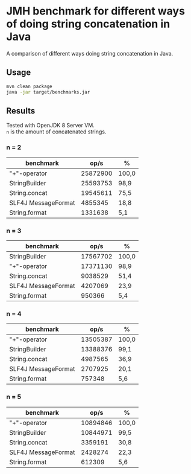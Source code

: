 # JMH benchmark for different ways of doing string concatenation in Java

A comparison of different ways doing string concatenation in Java.

## Usage
``` bash
mvn clean package
java -jar target/benchmarks.jar
```

## Results

Tested with OpenJDK 8 Server VM.  
`n` is the amount of concatenated strings.

### n = 2

| benchmark                             | op/s     | %      |
|---------------------------------------|----------|--------|
| "+"-operator                          | 25872900 | 100,0  |
| StringBuilder                         | 25593753 | 98,9   |
| String.concat                         | 19545611 | 75,5   |
| SLF4J MessageFormat                   | 4855345  | 18,8   |
| String.format                         | 1331638  | 5,1    |

### n = 3

| benchmark                             | op/s     | %      |
|---------------------------------------|----------|--------|
| StringBuilder                         | 17567702 | 100,0  |
| "+"-operator                          | 17371130 | 98,9   |
| String.concat                         | 9038529  | 51,4   |
| SLF4J MessageFormat                   | 4207069  | 23,9   |
| String.format                         | 950366   | 5,4    |

### n = 4

| benchmark                             | op/s     | %      |
|---------------------------------------|----------|--------|
| "+"-operator                          | 13505387 | 100,0  |
| StringBuilder                         | 13388376 | 99,1   |
| String.concat                         | 4987565  | 36,9   |
| SLF4J MessageFormat                   | 2707925  | 20,1   |
| String.format                         | 757348   | 5,6    |

### n = 5

| benchmark                             | op/s     | %      |
|---------------------------------------|----------|--------|
| "+"-operator                          | 10894846 | 100,0  |
| StringBuilder                         | 10844971 | 99,5   |
| String.concat                         | 3359191  | 30,8   |
| SLF4J MessageFormat                   | 2428274  | 22,3   |
| String.format                         | 612309   | 5,6    |